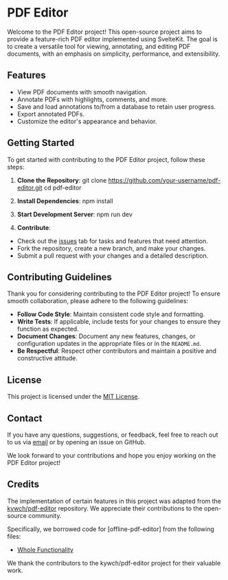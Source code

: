 # PDF Editor

Welcome to the PDF Editor project! This open-source project aims to provide a feature-rich PDF editor implemented using SvelteKit. The goal is to create a versatile tool for viewing, annotating, and editing PDF documents, with an emphasis on simplicity, performance, and extensibility.

## Features

- View PDF documents with smooth navigation.
- Annotate PDFs with highlights, comments, and more.
- Save and load annotations to/from a database to retain user progress.
- Export annotated PDFs.
- Customize the editor's appearance and behavior.

## Getting Started

To get started with contributing to the PDF Editor project, follow these steps:

1. **Clone the Repository**: 
git clone https://github.com/your-username/pdf-editor.git
cd pdf-editor
2. **Install Dependencies**: 
npm install

3. **Start Development Server**: 
npm run dev


4. **Contribute**: 
- Check out the [issues](https://github.com/your-username/pdf-editor/issues) tab for tasks and features that need attention.
- Fork the repository, create a new branch, and make your changes.
- Submit a pull request with your changes and a detailed description.

## Contributing Guidelines

Thank you for considering contributing to the PDF Editor project! To ensure smooth collaboration, please adhere to the following guidelines:

- **Follow Code Style**: Maintain consistent code style and formatting.
- **Write Tests**: If applicable, include tests for your changes to ensure they function as expected.
- **Document Changes**: Document any new features, changes, or configuration updates in the appropriate files or in the `README.md`.
- **Be Respectful**: Respect other contributors and maintain a positive and constructive attitude.

## License

This project is licensed under the [MIT License](LICENSE).

## Contact

If you have any questions, suggestions, or feedback, feel free to reach out to us via [email](mailto:iddinishak@gmail.com) or by opening an issue on GitHub.

We look forward to your contributions and hope you enjoy working on the PDF Editor project!

## Credits

The implementation of certain features in this project was adapted from the [kywch/pdf-editor](https://github.com/kywch/pdf-editor) repository. We appreciate their contributions to the open-source community.

Specifically, we borrowed code for [offline-pdf-editor] from the following files:
- [Whole Functionality](https://github.com/kywch/pdf-editor/tree/master/src)

We thank the contributors to the kywch/pdf-editor project for their valuable work.
